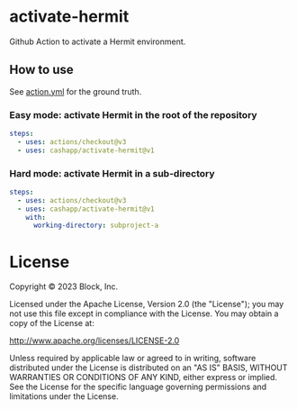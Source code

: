 # activate-hermit

Github Action to activate a Hermit environment.

## How to use

See [action.yml](action.yml) for the ground truth.

### Easy mode: activate Hermit in the root of the repository

```yaml
steps:
  - uses: actions/checkout@v3
  - uses: cashapp/activate-hermit@v1
```

### Hard mode: activate Hermit in a sub-directory

```yaml
steps:
  - uses: actions/checkout@v3
  - uses: cashapp/activate-hermit@v1
    with:
      working-directory: subproject-a
```

# License

Copyright © 2023 Block, Inc.

Licensed under the Apache License, Version 2.0 (the "License"); you may not use this file except in compliance with the License. You may obtain a copy of the License at:

http://www.apache.org/licenses/LICENSE-2.0

Unless required by applicable law or agreed to in writing, software distributed under the License is distributed on an "AS IS" BASIS, WITHOUT WARRANTIES OR CONDITIONS OF ANY KIND, either express or implied. See the License for the specific language governing permissions and limitations under the License.

